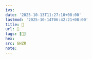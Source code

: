 ```yaml
---
ivs:
date: '2025-10-13T11:27:10+08:00'
lastmod: '2025-10-14T06:42:21+08:00'
title: 󰕼
url: 󰕼
tags: [𢑠]
hex: 
src: GHZR
note:
---
```

